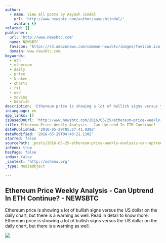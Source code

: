 ```yaml
---
author:
  - name: View all posts by Aayush Jindal
    url: 'http://www.newsbtc.com/author/aayushjindal/'
    avatar: {}
related: []
publisher:
  url: 'http://www.newsbtc.com'
  name: NEWSBTC
  favicon: 'https://s3.amazonaws.com/common-newsbtc/images/favicon.ico'
  domain: www.newsbtc.com
keywords:
  - eth
  - ethereum
  - daily
  - price
  - kraken
  - charts
  - rsi
  - usd
  - moving
  - bearish
description: 'Ethereum price is showing a lot of bullish signs versus the US dollar on the daily chart, but there is a warning as well. Read in detail to know more. Ethereum price is showing a lot of bullish signs versus the US dollar on the daily chart, but there is a warning as well.'
inLanguage: en
app_links: []
isBasedOnUrl: 'http://www.newsbtc.com/2016/05/29/ethereum-price-weekly-analysis-can-uptrend-eth-continue/'
title: Ethereum Price Weekly Analysis - Can Uptrend In ETH Continue? - NEWSBTC
datePublished: '2016-05-29T05:27:41.920Z'
dateModified: '2016-05-29T04:40:21.130Z'
starred: false
sourcePath: _posts/2016-05-29-ethereum-price-weekly-analysis-can-uptrend-in-eth-continue.md
inFeed: true
hasPage: false
inNav: false
_context: 'http://schema.org'
_type: MediaObject

---
```

<article style=""><h1>Ethereum Price Weekly Analysis - Can Uptrend In ETH Continue? - NEWSBTC</h1><p>Ethereum price is showing a lot of bullish signs versus the US dollar on the daily chart, but there is a warning as well. Read in detail to know more. Ethereum price is showing a lot of bullish signs versus the US dollar on the daily chart, but there is a warning as well.</p><img src="http://s3.amazonaws.com/main-newsbtc-images/2016/05/29052207/Ethereum23.png" /></article>